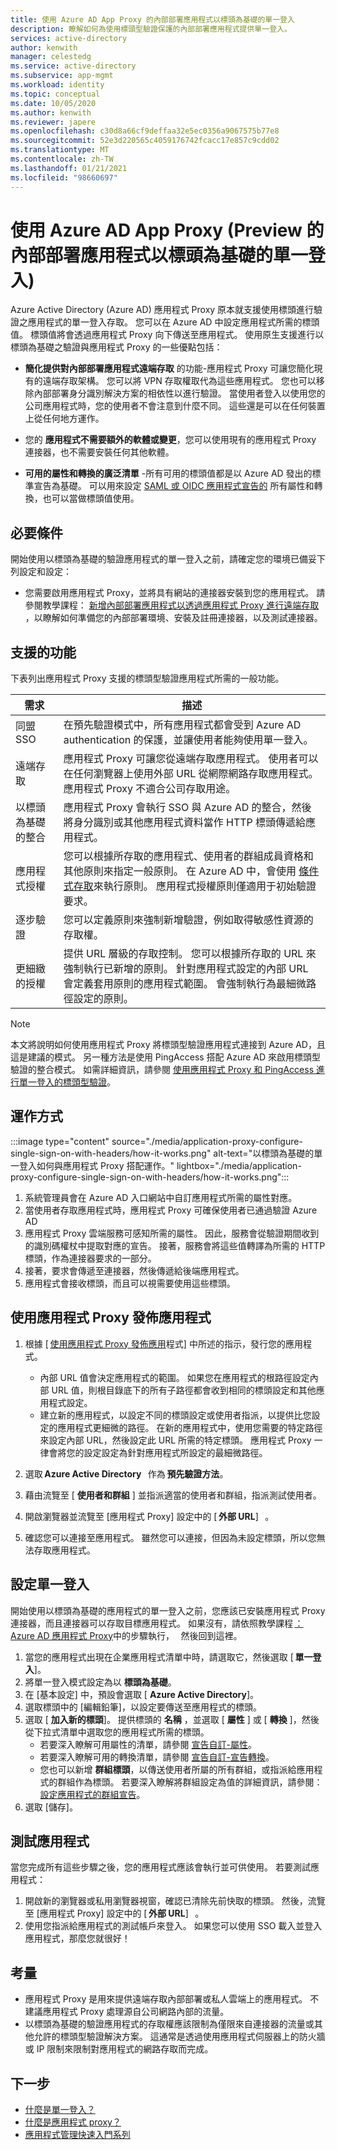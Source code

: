 ```yaml
---
title: 使用 Azure AD App Proxy 的內部部署應用程式以標頭為基礎的單一登入
description: 瞭解如何為使用標頭型驗證保護的內部部署應用程式提供單一登入。
services: active-directory
author: kenwith
manager: celestedg
ms.service: active-directory
ms.subservice: app-mgmt
ms.workload: identity
ms.topic: conceptual
ms.date: 10/05/2020
ms.author: kenwith
ms.reviewer: japere
ms.openlocfilehash: c30d8a66cf9deffaa32e5ec0356a9067575b77e8
ms.sourcegitcommit: 52e3d220565c4059176742fcacc17e857c9cdd02
ms.translationtype: MT
ms.contentlocale: zh-TW
ms.lasthandoff: 01/21/2021
ms.locfileid: "98660697"
---
```

# <a name="header-based-single-sign-on-for-on-premises-apps-with-azure-ad-app-proxy-preview"></a>使用 Azure AD App Proxy (Preview 的內部部署應用程式以標頭為基礎的單一登入) 

Azure Active Directory (Azure AD) 應用程式 Proxy 原本就支援使用標頭進行驗證之應用程式的單一登入存取。 您可以在 Azure AD 中設定應用程式所需的標頭值。 標頭值將會透過應用程式 Proxy 向下傳送至應用程式。 使用原生支援進行以標頭為基礎之驗證與應用程式 Proxy 的一些優點包括：  

* **簡化提供對內部部署應用程式遠端存取** 的功能-應用程式 Proxy 可讓您簡化現有的遠端存取架構。 您可以將 VPN 存取權取代為這些應用程式。 您也可以移除內部部署身分識別解決方案的相依性以進行驗證。 當使用者登入以使用您的公司應用程式時，您的使用者不會注意到什麼不同。 這些還是可以在任何裝置上從任何地方運作。  

* 您的 **應用程式不需要額外的軟體或變更**，您可以使用現有的應用程式 Proxy 連接器，也不需要安裝任何其他軟體。  

* **可用的屬性和轉換的廣泛清單** -所有可用的標頭值都是以 Azure AD 發出的標準宣告為基礎。 可以用來設定 [SAML 或 OIDC 應用程式宣告的](../develop/active-directory-saml-claims-customization.md#attributes) 所有屬性和轉換，也可以當做標頭值使用。 

## <a name="pre-requisites"></a>必要條件
開始使用以標頭為基礎的驗證應用程式的單一登入之前，請確定您的環境已備妥下列設定和設定：
- 您需要啟用應用程式 Proxy，並將具有網站的連接器安裝到您的應用程式。 請參閱教學課程： [新增內部部署應用程式以透過應用程式 Proxy 進行遠端存取](application-proxy-add-on-premises-application.md#add-an-on-premises-app-to-azure-ad) ，以瞭解如何準備您的內部部署環境、安裝及註冊連接器，以及測試連接器。 

## <a name="supported-capabilities"></a>支援的功能

下表列出應用程式 Proxy 支援的標頭型驗證應用程式所需的一般功能。 

|需求   |描述|
|----------|-----------|
|同盟 SSO |在預先驗證模式中，所有應用程式都會受到 Azure AD authentication 的保護，並讓使用者能夠使用單一登入。 |
|遠端存取 |應用程式 Proxy 可讓您從遠端存取應用程式。 使用者可以在任何瀏覽器上使用外部 URL 從網際網路存取應用程式。 應用程式 Proxy 不適合公司存取用途。 |
|以標頭為基礎的整合 |應用程式 Proxy 會執行 SSO 與 Azure AD 的整合，然後將身分識別或其他應用程式資料當作 HTTP 標頭傳遞給應用程式。 |
|應用程式授權 |您可以根據所存取的應用程式、使用者的群組成員資格和其他原則來指定一般原則。 在 Azure AD 中，會使用 [條件式存取](../conditional-access/overview.md)來執行原則。 應用程式授權原則僅適用于初始驗證要求。 |
|逐步驗證 |您可以定義原則來強制新增驗證，例如取得敏感性資源的存取權。 |
|更細緻的授權 |提供 URL 層級的存取控制。 您可以根據所存取的 URL 來強制執行已新增的原則。 針對應用程式設定的內部 URL 會定義套用原則的應用程式範圍。 會強制執行為最細微路徑設定的原則。  |

> [!NOTE] 
> 本文將說明如何使用應用程式 Proxy 將標頭型驗證應用程式連接到 Azure AD，且這是建議的模式。 另一種方法是使用 PingAccess 搭配 Azure AD 來啟用標頭型驗證的整合模式。 如需詳細資訊，請參閱 [使用應用程式 Proxy 和 PingAccess 進行單一登入的標頭型驗證](application-proxy-ping-access-publishing-guide.md)。

## <a name="how-it-works"></a>運作方式

:::image type="content" source="./media/application-proxy-configure-single-sign-on-with-headers/how-it-works.png" alt-text="以標頭為基礎的單一登入如何與應用程式 Proxy 搭配運作。" lightbox="./media/application-proxy-configure-single-sign-on-with-headers/how-it-works.png":::

1. 系統管理員會在 Azure AD 入口網站中自訂應用程式所需的屬性對應。 
2. 當使用者存取應用程式時，應用程式 Proxy 可確保使用者已通過驗證 Azure AD 
3. 應用程式 Proxy 雲端服務可感知所需的屬性。 因此，服務會從驗證期間收到的識別碼權杖中提取對應的宣告。 接著，服務會將這些值轉譯為所需的 HTTP 標頭，作為連接器要求的一部分。 
4. 接著，要求會傳遞至連接器，然後傳遞給後端應用程式。 
5. 應用程式會接收標頭，而且可以視需要使用這些標頭。 

## <a name="publish-the-application-with-application-proxy"></a>使用應用程式 Proxy 發佈應用程式

1. 根據 [ [使用應用程式 Proxy 發佈應用](application-proxy-add-on-premises-application.md#add-an-on-premises-app-to-azure-ad)程式] 中所述的指示，發行您的應用程式。  
    - 內部 URL 值會決定應用程式的範圍。 如果您在應用程式的根路徑設定內部 URL 值，則根目錄底下的所有子路徑都會收到相同的標頭設定和其他應用程式設定。 
    - 建立新的應用程式，以設定不同的標頭設定或使用者指派，以提供比您設定的應用程式更細微的路徑。 在新的應用程式中，使用您需要的特定路徑來設定內部 URL，然後設定此 URL 所需的特定標頭。 應用程式 Proxy 一律會將您的設定設定為針對應用程式所設定的最細微路徑。 

2. 選取 **Azure Active Directory**   作為 **預先驗證方法**。 
3. 藉由流覽至 [ **使用者和群組** ] 並指派適當的使用者和群組，指派測試使用者。 
4. 開啟瀏覽器並流覽至 [應用程式 Proxy] 設定中的 [ **外部 URL**]   。 
5. 確認您可以連接至應用程式。 雖然您可以連接，但因為未設定標頭，所以您無法存取應用程式。 

## <a name="configure-single-sign-on"></a>設定單一登入 
開始使用以標頭為基礎的應用程式的單一登入之前，您應該已安裝應用程式 Proxy 連接器，而且連接器可以存取目標應用程式。 如果沒有，請依照教學課程 [： Azure AD 應用程式 Proxy](application-proxy-add-on-premises-application.md)中的步驟執行，   然後回到這裡。 

1. 當您的應用程式出現在企業應用程式清單中時，請選取它，然後選取 [ **單一登入**]。 
2. 將單一登入模式設定為以 **標頭為基礎**。 
3. 在 [基本設定] 中，預設會選取 [ **Azure Active Directory**]。 
4. 選取標頭中的 [編輯鉛筆]，以設定要傳送至應用程式的標頭。 
5. 選取 [ **加入新的標頭**]。 提供標頭的 **名稱** ，並選取 [ **屬性** ] 或 [ **轉換** ]，然後從下拉式清單中選取您的應用程式所需的標頭。  
    - 若要深入瞭解可用屬性的清單，請參閱 [宣告自訂-屬性](../develop/active-directory-saml-claims-customization.md#attributes)。 
    - 若要深入瞭解可用的轉換清單，請參閱 [宣告自訂-宣告轉換](../develop/active-directory-saml-claims-customization.md#claim-transformations)。 
    - 您也可以新增 **群組標頭**，以傳送使用者所屬的所有群組，或指派給應用程式的群組作為標頭。 若要深入瞭解將群組設定為值的詳細資訊，請參閱： [設定應用程式的群組宣告](../hybrid/how-to-connect-fed-group-claims.md#add-group-claims-to-tokens-for-saml-applications-using-sso-configuration)。 
6. 選取 [儲存]。 

## <a name="test-your-app"></a>測試應用程式 

當您完成所有這些步驟之後，您的應用程式應該會執行並可供使用。 若要測試應用程式： 
1. 開啟新的瀏覽器或私用瀏覽器視窗，確認已清除先前快取的標頭。 然後，流覽至 [應用程式 Proxy] 設定中的 [ **外部 URL**]   。
2. 使用您指派給應用程式的測試帳戶來登入。 如果您可以使用 SSO 載入並登入應用程式，那麼您就很好！ 

## <a name="considerations"></a>考量

- 應用程式 Proxy 是用來提供遠端存取內部部署或私人雲端上的應用程式。 不建議應用程式 Proxy 處理源自公司網路內部的流量。
- 以標頭為基礎的驗證應用程式的存取權應該限制為僅限來自連接器的流量或其他允許的標頭型驗證解決方案。 這通常是透過使用應用程式伺服器上的防火牆或 IP 限制來限制對應用程式的網路存取而完成。

## <a name="next-steps"></a>下一步

- [什麼是單一登入？](what-is-single-sign-on.md)
- [什麼是應用程式 proxy？](what-is-application-proxy.md)
- [應用程式管理快速入門系列](view-applications-portal.md)
